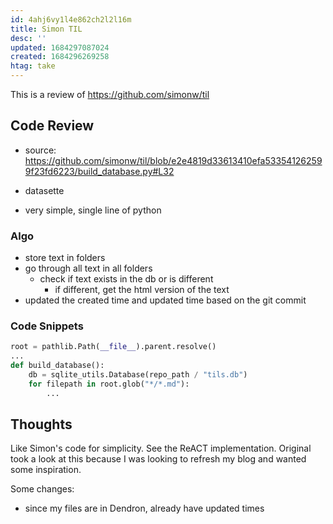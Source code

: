 ```yaml
---
id: 4ahj6vy1l4e862ch2l2l16m
title: Simon TIL
desc: ''
updated: 1684297087024
created: 1684296269258
htag: take
---
```


This is a review of https://github.com/simonw/til

## Code Review
- source: https://github.com/simonw/til/blob/e2e4819d33613410efa533541262599f23fd6223/build_database.py#L32

- datasette
- very simple, single line of python

### Algo
- store text in folders
- go through all text in all folders
    - check if text exists in the db or is different
        - if different, get the html version of the text
- updated the created time and updated time based on the git commit

### Code Snippets

```py
root = pathlib.Path(__file__).parent.resolve()
...
def build_database():
    db = sqlite_utils.Database(repo_path / "tils.db")
    for filepath in root.glob("*/*.md"):
        ...
```

## Thoughts
Like Simon's code for simplicity. See the ReACT implementation. 
Original took a look at this because I was looking to refresh my blog and wanted some inspiration. 

Some changes:
- since my files are in Dendron, already have updated times

